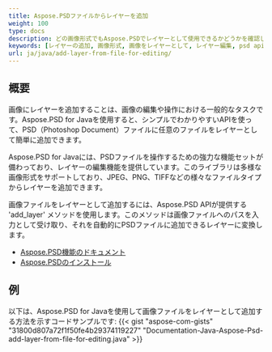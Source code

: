 ```yaml
---
title: Aspose.PSDファイルからレイヤーを追加
weight: 100
type: docs
description: どの画像形式でもAspose.PSDでレイヤーとして使用できるかどうかを確認します。
keywords: [レイヤーの追加, 画像形式, 画像をレイヤーとして, レイヤー編集, psd api, java, コードサンプル]
url: ja/java/add-layer-from-file-for-editing/
---
```


## **概要**

画像にレイヤーを追加することは、画像の編集や操作における一般的なタスクです。Aspose.PSD for Javaを使用すると、シンプルでわかりやすいAPIを使って、PSD（Photoshop Document）ファイルに任意のファイルをレイヤーとして簡単に追加できます。

Aspose.PSD for Javaには、PSDファイルを操作するための強力な機能セットが備わっており、レイヤーの編集機能を提供しています。このライブラリは多様な画像形式をサポートしており、JPEG、PNG、TIFFなどの様々なファイルタイプからレイヤーを追加できます。

画像ファイルをレイヤーとして追加するには、Aspose.PSD APIが提供する 'add_layer' メソッドを使用します。このメソッドは画像ファイルへのパスを入力として受け取り、それを自動的にPSDファイルに追加できるレイヤーに変換します。

<div class="code-sample">
    <ul class="link-list">        
        <li class="link-item"><a href="https://docs.aspose.com/psd/java/features/">Aspose.PSD機能のドキュメント</a></li>
        <li class="link-item"><a href="https://docs.aspose.com/psd/java/installation/">Aspose.PSDのインストール</a></li>
    </ul>
</div>

## **例**
以下は、Aspose.PSD for Javaを使用して画像ファイルをレイヤーとして追加する方法を示すコードサンプルです:
{{< gist "aspose-com-gists" "31800d807a72f1f50fe4b29374119227" "Documentation-Java-Aspose-Psd-add-layer-from-file-for-editing.java" >}}
